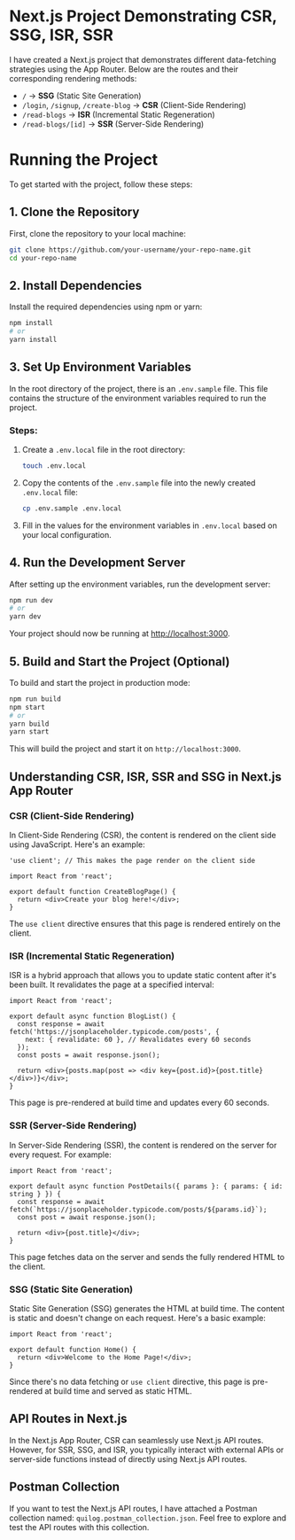 # Next.js Project Demonstrating CSR, SSG, ISR, SSR

I have created a Next.js project that demonstrates different data-fetching strategies using the App Router. Below are the routes and their corresponding rendering methods:

- `/` -> **SSG** (Static Site Generation)
- `/login`, `/signup`, `/create-blog` -> **CSR** (Client-Side Rendering)
- `/read-blogs` -> **ISR** (Incremental Static Regeneration)
- `/read-blogs/[id]` -> **SSR** (Server-Side Rendering)

# Running the Project

To get started with the project, follow these steps:

## 1. Clone the Repository

First, clone the repository to your local machine:

```bash
git clone https://github.com/your-username/your-repo-name.git
cd your-repo-name
```

## 2. Install Dependencies

Install the required dependencies using npm or yarn:

```bash
npm install
# or
yarn install
```

## 3. Set Up Environment Variables

In the root directory of the project, there is an `.env.sample` file. This file contains the structure of the environment variables required to run the project.

### Steps:

1. Create a `.env.local` file in the root directory:

   ```bash
   touch .env.local
   ```

2. Copy the contents of the `.env.sample` file into the newly created `.env.local` file:

   ```bash
   cp .env.sample .env.local
   ```

3. Fill in the values for the environment variables in `.env.local` based on your local configuration.

## 4. Run the Development Server

After setting up the environment variables, run the development server:

```bash
npm run dev
# or
yarn dev
```

Your project should now be running at [http://localhost:3000](http://localhost:3000).

## 5. Build and Start the Project (Optional)

To build and start the project in production mode:

```bash
npm run build
npm start
# or
yarn build
yarn start
```

This will build the project and start it on `http://localhost:3000`.

## Understanding CSR, ISR, SSR and SSG in Next.js App Router

### CSR (Client-Side Rendering)

In Client-Side Rendering (CSR), the content is rendered on the client side using JavaScript. Here's an example:

```tsx
'use client'; // This makes the page render on the client side

import React from 'react';

export default function CreateBlogPage() {
  return <div>Create your blog here!</div>;
}
```

The `use client` directive ensures that this page is rendered entirely on the client.

### ISR (Incremental Static Regeneration)

ISR is a hybrid approach that allows you to update static content after it's been built. It revalidates the page at a specified interval:

```tsx
import React from 'react';

export default async function BlogList() {
  const response = await fetch('https://jsonplaceholder.typicode.com/posts', {
    next: { revalidate: 60 }, // Revalidates every 60 seconds
  });
  const posts = await response.json();

  return <div>{posts.map(post => <div key={post.id}>{post.title}</div>)}</div>;
}
```

This page is pre-rendered at build time and updates every 60 seconds.


### SSR (Server-Side Rendering)

In Server-Side Rendering (SSR), the content is rendered on the server for every request. For example:

```tsx
import React from 'react';

export default async function PostDetails({ params }: { params: { id: string } }) {
  const response = await fetch(`https://jsonplaceholder.typicode.com/posts/${params.id}`);
  const post = await response.json();

  return <div>{post.title}</div>;
}
```

This page fetches data on the server and sends the fully rendered HTML to the client.

### SSG (Static Site Generation)

Static Site Generation (SSG) generates the HTML at build time. The content is static and doesn't change on each request. Here's a basic example:

```tsx
import React from 'react';

export default function Home() {
  return <div>Welcome to the Home Page!</div>;
}
```

Since there's no data fetching or `use client` directive, this page is pre-rendered at build time and served as static HTML.


## API Routes in Next.js

In the Next.js App Router, CSR can seamlessly use Next.js API routes. However, for SSR, SSG, and ISR, you typically interact with external APIs or server-side functions instead of directly using Next.js API routes.

## Postman Collection

If you want to test the Next.js API routes, I have attached a Postman collection named: `quilog.postman_collection.json`. Feel free to explore and test the API routes with this collection.
